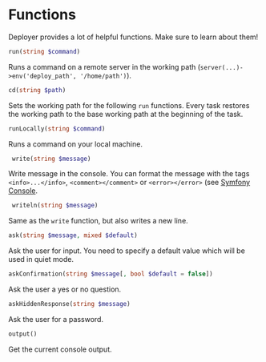 # Functions

Deployer provides a lot of helpful functions. Make sure to learn about them!

~~~ php
run(string $command)
~~~

Runs a command on a remote server in the working path (`server(...)->env('deploy_path', '/home/path')`).

~~~ php
cd(string $path)
~~~

Sets the working path for the following `run` functions. Every task restores the working path to the base working path at the beginning of the task.

~~~ php
runLocally(string $command)
~~~

Runs a command on your local machine.

~~~ php
 write(string $message)
~~~

Write message in the console. You can format the message with the tags `<info>...</info>`, `<comment></comment>` or `<error></error>` (see [Symfony Console](http://symfony.com/doc/current/components/console/introduction.html#coloring-the-output).

~~~ php
 writeln(string $message)
~~~

Same as the `write` function, but also writes a new line.

~~~ php
ask(string $message, mixed $default)
~~~

Ask the user for input. You need to specify a default value which will be used in quiet mode.

~~~ php
askConfirmation(string $message[, bool $default = false])
~~~

Ask the user a yes or no question.

~~~ php
askHiddenResponse(string $message)
~~~

Ask the user for a password.

~~~ php
output()
~~~

Get the current console output.
